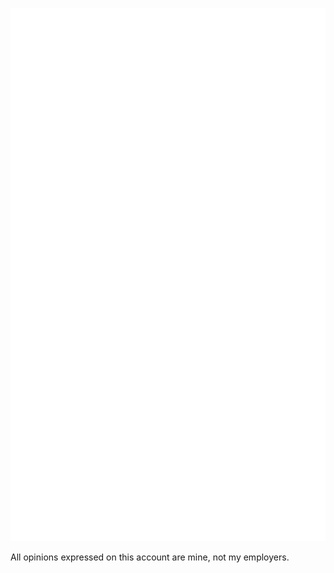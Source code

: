 ![Metrics page](https://github.com/NovaAtWarren/NovaAtWarren/blob/main/github-metrics.svg?raw=true)

All opinions expressed on this account are mine, not my employers.
<!--- 👋 Hi, I’m @NovaAtWarren
- 👀 I’m interested in engineering and programming
- 🌱 I’m currently learning Node.JS and Typescript
- 💞️ I’m looking to collaborate on nothing right now, but reach me if you want to
- 📫 How to reach me: novaw+Github@warrenservices.co.uk-->

<!---
NovaAtWarren/NovaAtWarren is a ✨ special ✨ repository because its `README.md` (this file) appears on your GitHub profile.
You can click the Preview link to take a look at your changes.
--->
